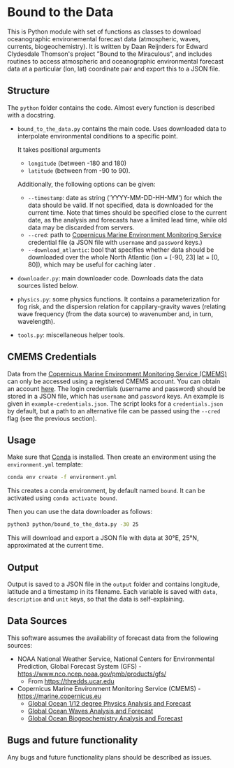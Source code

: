 # Bound to the Data

This is Python module with set of functions as classes to download oceanographic environemental forecast data (atmospheric, waves, currents, biogeochemistry). It is written by Daan Reijnders for Edward Clydesdale Thomson's project ”Bound to the Miraculous“, and includes routines to access atmospheric and oceanographic environmental forecast data at a particular (lon, lat) coordinate pair and export this to a JSON file.


## Structure
The `python` folder contains the code. Almost every function is described with a docstring.
 - `bound_to_the_data.py` contains the main code. Uses downloaded data to interpolate environmental conditions to a specific point.
    
    It takes positional arguments 
    - `longitude` (between -180 and 180)
    - `latitude` (between from -90 to 90). 
    
    Additionally, the following options can be given:
    - `--timestamp`: date as string ('YYYY-MM-DD-HH-MM') for which the data should be valid. If not specified, data is downloaded for the current time. Note that times should be specified close to the current date, as the analysis and forecasts have a limited lead time, while old data may be discarded from servers.
    - `--cred`: path to [Copernicus Marine Environment Monitoring Service](https://marine.copernicus.eu) credential file (a JSON file with `username` and `password` keys.)
    - `--download_atlantic`: bool that specifies whether data should be downloaded over the whole North Atlantic (lon = [-90, 23]
        lat = [0, 80]), which may be useful for caching later .
- `downloader.py`: main downloader code. Downloads data the data sources listed below.
- `physics.py`: some physics functions. It contains a parameterization for fog risk, and the dispersion relation for cappilary-gravity waves (relating wave frequency (from the data source) to wavenumber and, in turn, wavelength).
- `tools.py`: miscellaneous helper tools.

## CMEMS Credentials
Data from the [Copernicus Marine Environment Monitoring Service (CMEMS)](https://marine.copernicus.eu) can only be accessed using a registered CMEMS account. You can obtain an account [here](https://resources.marine.copernicus.eu/registration-form). The login credentials (username and password) should be stored in a JSON file, which has `username` and `password` keys. An example is given in `example-credentials.json`. The script looks for a `credentials.json` by default, but a path to an alternative file can be passed using the `--cred` flag (see the previous section).

## Usage
Make sure that [Conda](https://docs.conda.io/en/latest/) is installed. Then create an environment using the `environment.yml` template:
```bash
conda env create -f environment.yml
```
This creates a conda environment, by default named `bound`. It can be activated using `conda activate bound`.

Then you can use the data downloader as follows:
```bash
python3 python/bound_to_the_data.py -30 25
```
This will download and export a JSON file with data at 30°E, 25°N, approximated at the current time.


## Output
Output is saved to a JSON file in the `output` folder and contains longitude, latitude and a timestamp in its filename. Each variable is saved with `data`, `description` and `unit` keys, so that the data is self-explaining.


## Data Sources
This software assumes the availability of forecast data from the following sources:
 - NOAA National Weather Service, National Centers for Environmental Prediction, Global Forecast System (GFS) - https://www.nco.ncep.noaa.gov/pmb/products/gfs/
    - From https://thredds.ucar.edu
 - Copernicus Marine Environment Monitoring Service (CMEMS) - https://marine.copernicus.eu
    - [Global Ocean 1/12 degree Physics Analysis and Forecast](https://resources.marine.copernicus.eu/product-detail/GLOBAL_ANALYSIS_FORECAST_PHY_001_024)
    - [Global Ocean Waves Analysis and Forecast](https://resources.marine.copernicus.eu/product-detail/GLOBAL_ANALYSIS_FORECAST_WAV_001_027/INFORMATION)
    - [Global Ocean Biogeochemistry Analysis and Forecast](https://resources.marine.copernicus.eu/product-detail/GLOBAL_ANALYSIS_FORECAST_BIO_001_028/INFORMATION)


## Bugs and future functionality
Any bugs and future functionality plans should be described as issues.


